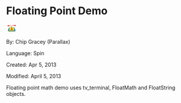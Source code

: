 # Floating Point Demo

![logo_icon.gif](logo_icon.gif)

By: Chip Gracey (Parallax)

Language: Spin

Created: Apr 5, 2013

Modified: April 5, 2013

Floating point math demo uses tv\_terminal, FloatMath and FloatString objects.
